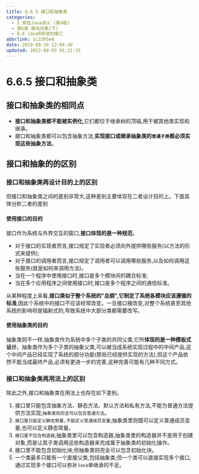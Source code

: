 ```yaml
---
title: 6.6.5 接口和抽象类
categories: 
  - 1 疯狂Java讲义 (第4版)
  - 第6章 面向对象(下)
  - 6.6 Java9改进的接口
abbrlink: 1c3305e0
date: 2019-09-26 12:04:49
updated: 2022-04-03 01:21:15
---
```

# 6.6.5 接口和抽象类 #
## 接口和抽象类的相同点 ##
- **接口和抽象类都不能被实例化**,它们都位于继承树的顶端,用于被其他类实现和继承。
- 接口和抽象类都可以包含抽象方法,**实现接口或继承抽象类的`普通子类`都必须实现这些抽象方法**。

## 接口和抽象的的区别 ##
### 接口和抽象类再设计目的上的区别 ###
但接口和抽象类之间的差别非常大,这种差别主要体现在二者设计目的上。下面具体分析二者的差别

#### 使用接口的目的 ####
接口作为系统与外界交互的窗口,**接口体现的是一种规范**。
- 对于接口的实现者而言,接口规定了实现者必须向外提供哪些服务(以方法的形式来提供);
- 对于接口的调用者而言,接口规定了调用者可以调用哪些服务,以及如何调用这些服务(就是如何来调用方法)。
- 当在一个程序中使用接口时,接口是多个模块间的耦合标准;
- 当在多个应用程序之间使用接口时,接口是多个程序之间的通信标准。

从某种程度上来看,**接口类似于整个系统的"总纲",它制定了系统各模块应该遵循的标准**,因此个系统中的接口不应该经常改变。一旦接口被改变,对整个系统甚至其他系统的影响将是辐射式的,导致系统中大部分类都需要改写。
#### 使用抽象类的目的 ####
抽象类则不一样,抽象类作为系统中多个子类的共同父类,它所**体现的是一种模板式设计**。抽象类作为多个子类的抽象父类,可以被当成系统实现过程中的中间产品,这个中间产品已经实现了系统的部分功能(那些已经提供实现的方法),但这个产品依然不能当成最终产品,必须有更进一步的完善,这种完善可能有几种不同方式。

### 接口和抽象类再用法上的区别 ###
除此之外,接口和抽象类在用法上也存在如下差别。
1. 接口里只能包含抽象方法、静态方法、默认方法和私有方法,不能为普通方法提供方法实现;`抽象类则完全可以包含普通方法`。
2. `接口里只能定义静态常量,不能定义普通成员变量`;抽象类里则既可以定义普通成员变量,也可以定义静态常量。
3. `接口里不包含构造器`;抽象类里可以包含构造器,抽象类里的构造器并不是用于创建对象,而是让其子类调用这些构造器来完成属于抽象类的初始化操作。
4. 接口里不能包含初始化块;但抽象类则完全可以包含初始化块。
5. 一个类最多只能有一个直接父类,包括抽象类;但一个类可以直接实现多个接口,通过实现多个接口可以弥补`Java`单继承的不足。
